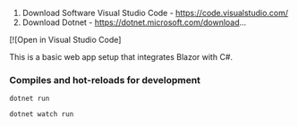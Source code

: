 1. Download Software Visual Studio Code - https://code.visualstudio.com/
2. Download Dotnet - https://dotnet.microsoft.com/download...

[![Open in Visual Studio Code]

This is a basic web app setup that integrates Blazor with C#.

### Compiles and hot-reloads for development
```
dotnet run
```
```
dotnet watch run
```
